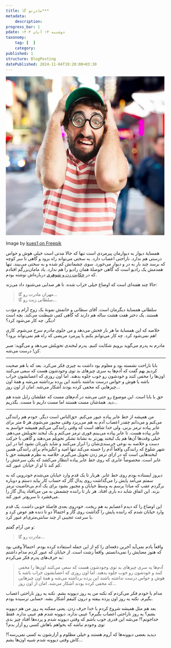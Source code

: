 ```yaml
---
title: مادرتو گا***
metadata:
    description:
progress_bar: 1
pdate: دوشنبه ۱۴ آبان ۱۴۰۳
taxonomy:
    tag: [  ]
    category:
published: 1
structure: BlogPosting
datePublished: 2024-11-04T19:20:00+03:30
---
```

![ مرد دیوانهٔ جوان نگران ](young-crazy-man-worried_1032490.webp)

<div class="align-center">
Image by  <a href="https://www.freepik.com/free-photo/young-crazy-man-worried_1032490.htm"> kues1 on Freepik </a>
</div>

همسایهٔ دیوار به دیوارمان پیرمردی است تنها که حالا مدتی است خیلی هوش و حواس درستی هم ندارد. ناراحتی اعصاب دارد. به سختی می‌تواند راه برود و گاهی تا سر کوچه که برسد چند بار به در و دیوار می‌خورد. سوی چشمانش کم شده و به سختی می‌بیند. تنها همدمش یک رادیو است که گاهی حوصلهٔ همان رادیو را هم ندارد. یاد مامان‌بزرگم افتادم که در [حکایت زن و شوهری](/blog/husband-and-wife) درباره‌اش نوشته بودم.

حالا چند هفته‌ای است که اوضاع خیلی خراب شده. تا هر صدایی می‌شنود داد می‌زند:

> مهران مادرت رو گا...   
سلطانی زنت رو گا...

سلطانی همسایهٔ دیگرمان است. آقای سطانی و خانمش نمونهٔ یک زوج آرام و مؤدب هستند. یک دختر هفت هشت ساله هم دارند که گاهی کمی شیطنت می‌کند. بچه است دیگر. چه کار می‌شود کرد؟!

خلاصه که این همسایهٔ ما هر بار فحش می‌دهد و من جلوی مادرم سرخ می‌شوم. کاری هم نمی‌شود کرد. چه کار می‌توانم بکنم با پیرمرد مریضی که راه هم نمی‌تواند برود؟! 

مادرم به پدرم می‌گوید برویم شکایت کنیم. پدرم لبخندی تحویلش می‌دهد و می‌گوید: صبر کن! درست می‌شه. 

***

بابا ناراحت نشسته بود و معلوم بود داشت به چیزی فکر می‌کرد. بعد که با هم صحبت کردیم بهم گفت که آدم‌ها یه سری چیزهای بد توی وجودشون هست که سعی می‌کنند اون‌ها را مخفی کنند و خودشون رو خوب جلوه بدهند. اما اون روزی که اعصابشون خراب باشه یا هوش و حواس درست نداشته باشند این پرده برداشته می‌شه و همهٔ اون چیزهایی که مخفی کرده بودند آشکار می‌شه. امان از اون روز…

حق با بابا است. این موضوع رو حتی می‌شه در آدم‌های مست که عقلشان زایل شده هم دید. همهٔ‌شان مست هستند اما مست داریم تا مست. بگذریم…

***

من همیشه از خط عابر پیاده عبور می‌کنم. حق‌الناس است دیگر. خودم هم رانندگی می‌کنم و می‌دانم چقدر اعصاب آدم به هم می‌ریزد وقتی مجبور می‌شوی هر ۵ متر برای عابر پیاده ترمز بزنی. ولی خدا شاهد است که وقتی رانندگی می‌کنم همیشه حواسم به عابر پیاده هست. تا عابر پیاده می‌بینم فوری ترمز می‌کنم و یک لبخند تحویلش می‌دهم. خیلی وقت‌ها آن‌ها هم یک لبخند پهن‌تر به نشانهٔ تشکر تحویلم می‌دهند و گاهی با حرکت دست و خلاصه به نوعی خرسندی‌شان را ابراز می‌کنند و شاید باورتان نشود اما در این شهر شلوغ  که رانندگی واقعاً آدم را خسته می‌کند تنها امید و انگیزه‌ام برای رانندگی همین لبخند‌هایی است که در ازای ترمز زدن تحویل می‌گیرم. خلاصه به نظرم همیشه حق با عابر است. مخصوصاً عابری که روی خط عابر پیاده انتظار می‌کشد که یکی سرعتش را کم کند تا او از خیابان عبور کند.

دیروز ایستاده بودم روی خط عابر. هربار تا یک قدم وارد خیابان می‌شدم خودرویی که به سمتم می‌آمد پایش را می‌گذاشت روی پدال گاز که حساب کار بیاید دستم و دوباره برگردم عقب که مبادا برسم به وسط خیابان و مجبور بشود برای یک آدم بی‌خاصیت ترمز بزند. این اتفاق شاید ده باری افتاد. هر بار تا راننده چشمش به من می‌افتاد پدال گاز را می‌فشرد تا سریع‌تر عبور کند.

این اوضاع را که دیدم اعصابم به هم ریخت. خودروی بعدی فاصلهٔ خوبی داشت. یک قدم وارد خیابان شدم که راننده پایش را گذاشت روی گاز و احتمالاً دو تا دنده‌ هم عوض کرد و با سرعت عجیبی از چند سانتی‌متری‌ام عبور کرد. 

و من آرام گفتم:

> مادرت رو گا…

واقعاً یادم نمی‌آید آخرین دفعه‌ای را که از این جمله استفاده کرده بودم. احتمالاً وقتی بود که هنوز معنایش را نمی‌دانستم. واقعاً زشت است. از خیابان که عبور کردم مدام داشتم به حرف‌های پدرم فکر می‌کردم:

> آدم‌ها یه سری چیزهای بد توی وجودشون هست که سعی می‌کنند اون‌ها را مخفی کنند و خودشون رو خوب جلوه بدهند. اما اون روزی که اعصابشون خراب باشه یا هوش و حواس درست نداشته باشند این پرده برداشته می‌شه و همهٔ اون چیزهایی که مخفی کرده بودند آشکار می‌شه. امان از اون روز…

مدام با خودم فکر می‌کردم که نکنه من یه روز دیوونه بشم. نکنه یه روز ناراحتی اعصاب بگیرم. نکنه یه روز اون پرده بیفته و درون کثیفم آشکار بشه. حسابی ترسیده بودم.

بعد هم مثل همیشه شروع کردم با خدا حرف زدن. یعنی ممکنه یه روز من هم دیوونه بشم؟ یه روز ناراحتی اعصاب بگیرم؟ عیبی نداره. دیوونه شدم هم عیبی نداره. فقط خداجونم؟! می‌شه این قدری خوب باشم که وقتی دیوونه شدم و پرده‌ها افتاد چیز بدی توی وجودم نباشه که بخواهم باهاش کسی رو آزار بدم؟

دیدید بعضی دیوونه‌ها که آروم هستند و خیلی مظلوم و آزارشون به کسی نمی‌رسه؟! کاش وقتی دیوونه شدم شبیه‌ اون‌ها بشم…


<!--
***
پی‌نوشت: لطفاً این قضیهٔ رانندگی را جدی بگیریم. اگر همهٔ‌مان رعایت کنیم خیلی از مشکلات حل می‌شود. روی خط عابر که ترمز نمی‌زنیم. بعضی‌ها از فرعی می‌پیچند توی اصلی و اصلاً حواسشان نیست. حتماً توقع دارند که راننده‌ای که در اصلی می‌راند حواسش باشد. یک عده هم که می‌آیند در خط سرعت و سبقت با ۲۰ تا می‌رانند و من مدام مجبورم سبقت از راست بگیرم و خُب سبقت از راست، آن هم در محیط محلی واقعاً خطرناک است. یک عدهٔ دیگر هم کلهٔ‌شان را می‌کنند توی گوشی همراهشان و بعد مدام از این لاین به آن لاین جابجا می‌شوند.  هیچ راهی نداری. باید پشتشان بروی و مدام فحششان بدهی. 
-->
